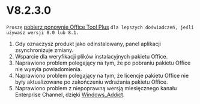 # V8.2.3.0

`Proszę` [pobierz ponownie Office Tool Plus](http://otp.landian.vip/) `dla lepszych doświadczeń, jeśli używasz wersji 8.0 lub 8.1.`

1. Gdy oznaczysz produkt jako odinstalowany, panel aplikacji zsynchronizuje zmiany.
2. Wsparcie dla weryfikacji plików instalacyjnych pakietu Office.
3. Naprawiono problem polegający na tym, że po pobraniu pakietu Office nie wysyła powiadomienia.
4. Naprawiono problem polegający na tym, że licencje pakietu Office nie były aktualizowane po zakończeniu wdrażania pakietu Office.
5. Naprawiono problem z niepoprawną wersją miesięcznego kanału Enterprise Channel, dzięki [Windows_Addict](https://forums.mydigitallife.net/threads/tool-office-tool-plus-v8-2-official-thread.82730/strona-7#post-1666180).
